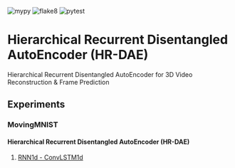 ![mypy](https://github.com/nnaakkaaii/HR-DAE/actions/workflows/mypy.yaml/badge.svg)
![flake8](https://github.com/nnaakkaaii/HR-DAE/actions/workflows/flake8.yaml/badge.svg)
![pytest](https://github.com/nnaakkaaii/HR-DAE/actions/workflows/pytest.yaml/badge.svg)

# Hierarchical Recurrent Disentangled AutoEncoder (HR-DAE)
Hierarchical Recurrent Disentangled AutoEncoder for 3D Video Reconstruction & Frame Prediction

## Experiments

### MovingMNIST

#### Hierarchical Recurrent Disentangled AutoEncoder (HR-DAE)

1. [RNN1d - ConvLSTM1d](https://github.com/nnaakkaaii/HR-DAE/tree/exp/mmnist/hrdae2d/rnn1d/conv_lstm1d)
